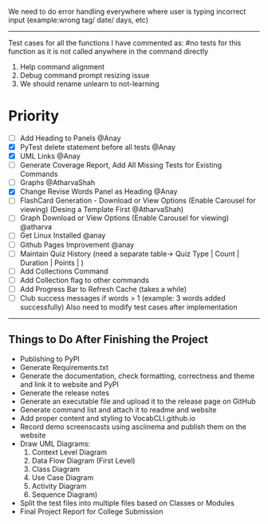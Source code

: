 

We need to do error handling everywhere where user is typing incorrect input (example:wrong tag/ date/ days, etc)

---

Test cases for all the functions I have commented as:
#no tests for this function as it is not called anywhere in the command directly


1. Help command alignment
2. Debug command prompt resizing issue 
3. We should rename unlearn to not-learning

  
# Priority
- [ ]  Add Heading to Panels @Anay
- [x]  PyTest delete statement before all tests @Anay
- [x]  UML Links @Anay
- [ ]  Generate Coverage Report, Add All Missing Tests for Existing Commands 
- [ ]  Graphs @AtharvaShah
- [x]  Change Revise Words Panel as Heading @Anay
- [ ]  FlashCard Generation - Download or View Options (Enable Carousel for viewing) (Desing a Template First @AtharvaShah)
- [ ]  Graph Download or View Options (Enable Carousel for viewing) @atharva
- [ ]  Get Linux Installed @anay
- [ ]  Github Pages Improvement @anay
- [ ]  Maintain Quiz History (need a separate table-> Quiz Type | Count | Duration | Points | )
- [ ]  Add Collections Command
- [ ]  Add Collection flag to other commands
- [ ]  Add Progress Bar to Refresh Cache (takes a while)
- [ ]  Club success messages if words > 1 (example: 3 words added successfully) Also need to modify test cases after implementation
  
---

## Things to Do After Finishing the Project

- Publishing to PyPI
- Generate Requirements.txt
- Generate the documentation, check formatting, correctness and theme and link it to website and PyPI
- Generate the release notes
- Generate an executable file and upload it to the release page on GitHub
- Generate command list and attach it to readme and website
- Add proper content and styling to VocabCLI.github.io
- Record demo screenscasts using asciinema and publish them on the website
- Draw UML Diagrams:
  1. Context Level Diagram
  2. Data Flow Diagram (First Level)
  3. Class Diagram
  4. Use Case Diagram
  5. Activity Diagram
  6. Sequence Diagram)
- Split the test files into multiple files based on Classes or Modules
- Final Project Report for College Submission

